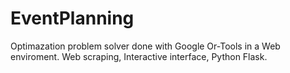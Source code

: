 # EventPlanning

Optimazation problem solver done with Google Or-Tools in a Web enviroment. 
Web scraping, Interactive interface, Python Flask.
